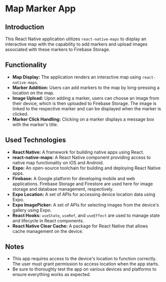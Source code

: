 # Map Marker App

## Introduction

This React Native application utilizes `react-native-maps` to display an interactive map with the capability to add markers and upload images associated with these markers to Firebase Storage.

## Functionality

- **Map Display:** The application renders an interactive map using `react-native-maps`.
- **Marker Addition:** Users can add markers to the map by long-pressing a location on the map.
- **Image Upload:** Upon adding a marker, users can choose an image from their device, which is then uploaded to Firebase Storage. The image is linked to the respective marker and can be displayed when the marker is clicked.
- **Marker Click Handling:** Clicking on a marker displays a message box with the marker's title.

## Used Technologies

- **React Native:** A framework for building native apps using React.
- **react-native-maps:** A React Native component providing access to native map functionality on iOS and Android.
- **Expo:** An open-source toolchain for building and deploying React Native apps.
- **Firebase:** A Google platform for developing mobile and web applications. Firebase Storage and Firestore are used here for image storage and database management, respectively.
- **Expo Location:** A set of APIs for accessing device location data using Expo.
- **Expo ImagePicker:** A set of APIs for selecting images from the device's gallery using Expo.
- **React Hooks:** `useState`, `useRef`, and `useEffect` are used to manage state and lifecycle in React components.
- **React Native Clear Cache:** A package for React Native that allows cache management on the device.

## Notes

- This app requires access to the device's location to function correctly. The user must grant permission to access location when the app starts.
- Be sure to thoroughly test the app on various devices and platforms to ensure everything works as expected.
